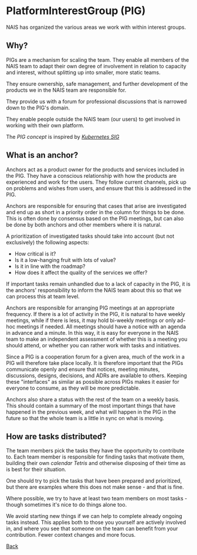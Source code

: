 # PlatformInterestGroup (PIG)

NAIS has organized the various areas we work with within interest groups.

## Why?

PIGs are a mechanism for scaling the team.
They enable all members of the NAIS team to adapt their own degree of involvement in relation to capacity and interest, without splitting up into smaller, more static teams.

They ensure ownership, safe management, and further development of the products we in the NAIS team are responsible for.

They provide us with a forum for professional discussions that is narrowed down to the PIG's domain.

They enable people outside the NAIS team (our users) to get involved in working with their own platform.

The _PIG concept_ is inspired by _[Kubernetes SIG](https://github.com/kubernetes/community)_

## What is an anchor?

Anchors act as a product owner for the products and services included in the PIG.
They have a conscious relationship with how the products are experienced and work for the users.
They follow current channels, pick up on problems and wishes from users, and ensure that this is addressed in the PIG.

Anchors are responsible for ensuring that cases that arise are investigated and end up as short in a priority order in the column for things to be done.
This is often done by consensus based on the PIG meetings, but can also be done by both anchors and other members where it is natural.

A prioritization of investigated tasks should take into account (but not exclusively) the following aspects:
- How critical is it?
- Is it a low-hanging fruit with lots of value?
- Is it in line with the roadmap?
- How does it affect the quality of the services we offer?

If important tasks remain unhandled due to a lack of capacity in the PIG, it is the anchors' responsibility to inform the NAIS team about this so that we can process this at team level.

Anchors are responsible for arranging PIG meetings at an appropriate frequency.
If there is a lot of activity in the PIG, it is natural to have weekly meetings, while if there is less, it may hold bi-weekly meetings or only ad-hoc meetings if needed.
All meetings should have a notice with an agenda in advance and a minute.
In this way, it is easy for everyone in the NAIS team to make an independent assessment of whether this is a meeting you should attend, or whether you can rather work with tasks and initiatives.

Since a PIG is a cooperation forum for a given area, much of the work in a PIG will therefore take place locally.
It is therefore important that the PIGs communicate openly and ensure that notices, meeting minutes, discussions, designs, decisions, and ADRs are available to others.
Keeping these "interfaces" as similar as possible across PIGs makes it easier for everyone to consume, as they will be more predictable.

Anchors also share a status with the rest of the team on a weekly basis.
This should contain a summary of the most important things that have happened in the previous week, and what will happen in the PIG in the future so that the whole team is a little in sync on what is moving.

## How are tasks distributed?

The team members pick the tasks they have the opportunity to contribute to.
Each team member is responsible for finding tasks that motivate them, building their own _calendar Tetris_ and otherwise disposing of their time as is best for their situation.

One should try to pick the tasks that have been prepared and prioritized, but there are examples where this does not make sense - and that is fine.

Where possible, we try to have at least two team members on most tasks - though sometimes it's nice to do things alone too.

We avoid starting new things if we can help to complete already ongoing tasks instead.
This applies both to those you yourself are actively involved in, and where you see that someone on the team can benefit from your contribution.
Fewer context changes and more focus.


[Back](../README.md)
